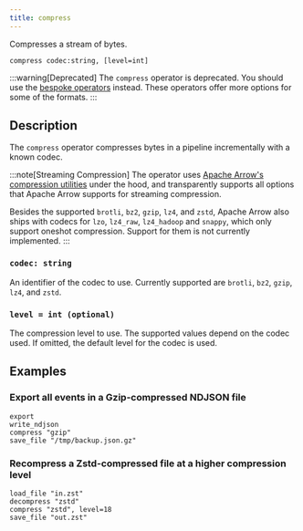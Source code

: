 ```yaml
---
title: compress
---
```


Compresses a stream of bytes.

```tql
compress codec:string, [level=int]
```

:::warning[Deprecated]
The `compress` operator is deprecated. You should use the
[bespoke operators](../operators.md#encode--decode) instead.
These operators offer more options for some of the formats.
:::

## Description

The `compress` operator compresses bytes in a pipeline incrementally with a
known codec.

:::note[Streaming Compression]
The operator uses [Apache Arrow's compression
utilities][apache-arrow-compression] under the hood, and transparently supports
all options that Apache Arrow supports for streaming compression.

Besides the supported `brotli`, `bz2`, `gzip`, `lz4`, and `zstd`, Apache Arrow
also ships with codecs for `lzo`, `lz4_raw`, `lz4_hadoop` and `snappy`, which
only support oneshot compression. Support for them is not currently implemented.
:::

[apache-arrow-compression]: https://arrow.apache.org/docs/cpp/api/utilities.html#compression

### `codec: string`

An identifier of the codec to use. Currently supported are `brotli`, `bz2`,
`gzip`, `lz4`, and `zstd`.

### `level = int (optional)`

The compression level to use. The supported values depend on the codec used. If
omitted, the default level for the codec is used.

## Examples

### Export all events in a Gzip-compressed NDJSON file

```tql
export
write_ndjson
compress "gzip"
save_file "/tmp/backup.json.gz"
```

###  Recompress a Zstd-compressed file at a higher compression level

```tql
load_file "in.zst"
decompress "zstd"
compress "zstd", level=18
save_file "out.zst"
```
